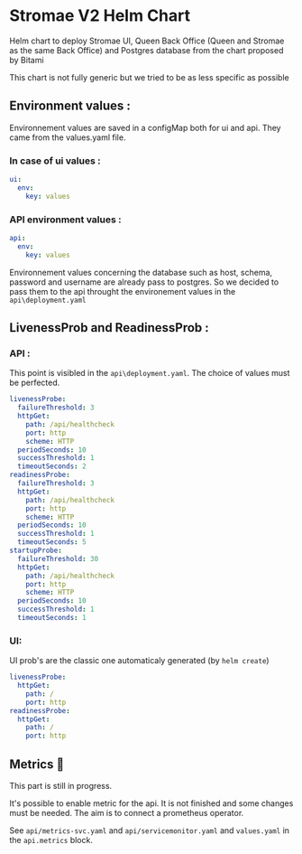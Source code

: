 # Stromae V2 Helm Chart

Helm chart to deploy Stromae UI, Queen Back Office (Queen and Stromae as the same Back Office) and Postgres database from the chart proposed by Bitami

This chart is not fully generic but we tried to be as less specific as possible

## Environment values :

Environnement values are saved in a configMap both for ui and api. They came from the values.yaml file.

### In case of ui values :

```yaml
ui:
  env:
    key: values
```

### API environment values :

```yaml
api:
  env:
    key: values
```

Environnement values concerning the database such as host, schema, password and username are already pass to postgres. So we decided to pass them to the api throught the environement values in the `api\deployment.yaml`

## LivenessProb and ReadinessProb :

### API :

This point is visibled in the `api\deployment.yaml`. The choice of values must be perfected.

```yaml
livenessProbe:
  failureThreshold: 3
  httpGet:
    path: /api/healthcheck
    port: http
    scheme: HTTP
  periodSeconds: 10
  successThreshold: 1
  timeoutSeconds: 2
readinessProbe:
  failureThreshold: 3
  httpGet:
    path: /api/healthcheck
    port: http
    scheme: HTTP
  periodSeconds: 10
  successThreshold: 1
  timeoutSeconds: 5
startupProbe:
  failureThreshold: 30
  httpGet:
    path: /api/healthcheck
    port: http
    scheme: HTTP
  periodSeconds: 10
  successThreshold: 1
  timeoutSeconds: 1
```

### UI:

UI prob's are the classic one automaticaly generated (by `helm create`)

```yaml
livenessProbe:
  httpGet:
    path: /
    port: http
readinessProbe:
  httpGet:
    path: /
    port: http
```

## Metrics :construction_worker: 

This part is still in progress.

It's possible to enable metric for the api. It is not finished and some changes must be needed. The aim is to connect a prometheus operator. 

See `api/metrics-svc.yaml` and `api/servicemonitor.yaml` and `values.yaml` in the `api.metrics` block.
